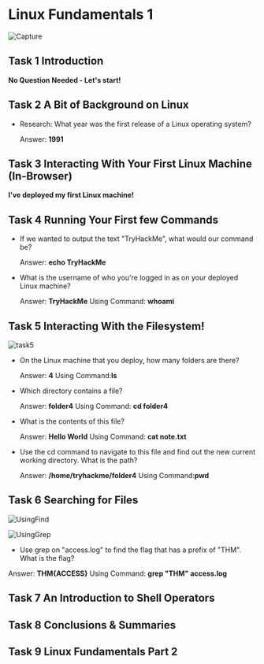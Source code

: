 # Linux Fundamentals 1

![Capture](https://user-images.githubusercontent.com/51766689/134958150-272c7557-dad6-426c-84fa-6b2e1c6a84ab.PNG)

## Task 1 Introduction

**No Question Needed - Let's start!**

## Task 2 A Bit of Background on Linux

* Research: What year was the first release of a Linux operating system?

    Answer: **1991**

## Task 3 Interacting With Your First Linux Machine (In-Browser)

**I've deployed my first Linux machine!**

## Task 4 Running Your First few Commands

* If we wanted to output the text "TryHackMe", what would our command be?

    Answer: **echo TryHackMe**

* What is the username of who you're logged in as on your deployed Linux machine?

    Answer: **TryHackMe** Using Command: **whoami** 

## Task 5 Interacting With the Filesystem!

![task5](https://user-images.githubusercontent.com/51766689/135131232-6f58065c-f8da-41a5-8ff4-9c571460d754.PNG)

* On the Linux machine that you deploy, how many folders are there?

    Answer: **4** Using Command:**ls**

* Which directory contains a file? 

    Answer: **folder4** Using Command: **cd folder4**

* What is the contents of this file?

    Answer: **Hello World** Using Command: **cat note.txt**

* Use the cd command to navigate to this file and find out the new current working directory. What is the path?

    Answer: **/home/tryhackme/folder4** Using Command:**pwd**


## Task 6 Searching for Files

![UsingFind](https://user-images.githubusercontent.com/51766689/135303938-55e90637-d420-438b-9cb8-49ede756e9fb.PNG)

![UsingGrep](https://user-images.githubusercontent.com/51766689/135303934-c63ad10b-e942-478d-8b2e-77f9bab528e8.PNG)

* Use grep on "access.log" to find the flag that has a prefix of "THM". What is the flag?

 Answer: **THM{ACCESS}** Using Command: **grep "THM" access.log**

## Task 7 An Introduction to Shell Operators

## Task 8 Conclusions & Summaries

## Task 9 Linux Fundamentals Part 2